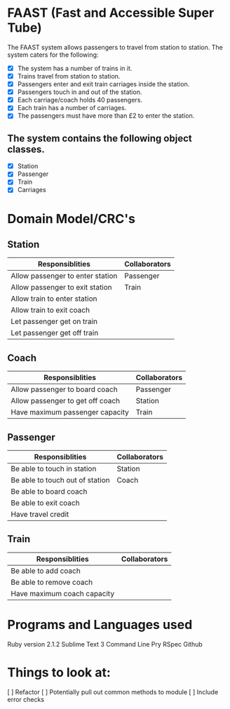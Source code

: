 FAAST (Fast and Accessible Super Tube)
=================

The FAAST system allows passengers to travel from station to station. The system caters for the following:

- [x] The system has a number of trains in it.
- [x] Trains travel from station to station.
- [x] Passengers enter and exit train carriages inside the station.
- [x] Passengers touch in and out of the station.
- [x] Each carriage/coach holds 40 passengers.
- [x] Each train has a number of carriages.
- [x] The passengers must have more than £2 to enter the station.

The system contains the following object classes.
-----
- [x] Station
- [x] Passenger
- [x] Train
- [x] Carriages

Domain Model/CRC's
==================

Station
-------
Responsiblities|Collaborators
---------------|-------------
Allow passenger to enter station | Passenger
Allow passenger to exit station | Train  
Allow train to enter station | 
Allow train to exit coach |
Let passenger get on train |
Let passenger get off train |

Coach
-----
Responsiblities|Collaborators
---------------|-------------
Allow passenger to board coach | Passenger
Allow passenger to get off coach | Station
Have maximum passenger capacity | Train

Passenger
---------
Responsiblities|Collaborators
---------------|-------------
Be able to touch in station | Station
Be able to touch out of station | Coach
Be able to board coach | 
Be able to exit coach |
Have travel credit |

Train
------
Responsiblities|Collaborators
---------------|-------------
Be able to add coach |
Be able to remove coach |
Have maximum coach capacity |

Programs and Languages used
============================
Ruby version 2.1.2
Sublime Text 3
Command Line
Pry
RSpec
Github

Things to look at:
=================
[ ] Refactor
[ ] Potentially pull out common methods to module
[ ] Include error checks